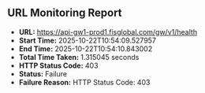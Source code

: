 ## URL Monitoring Report

- **URL:** https://api-gw1-prod1.fisglobal.com/gw/v1/health
- **Start Time:** 2025-10-22T10:54:09.527957
- **End Time:** 2025-10-22T10:54:10.843002
- **Total Time Taken:** 1.315045 seconds
- **HTTP Status Code:** 403
- **Status:** Failure
- **Failure Reason:** HTTP Status Code: 403

